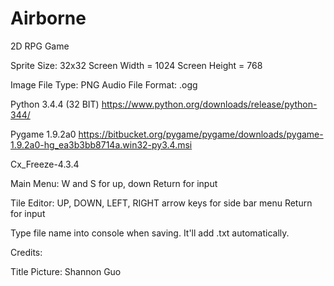 # Airborne
2D RPG Game

Sprite Size: 32x32
Screen Width = 1024
Screen Height = 768

Image File Type: PNG
Audio File Format: .ogg

Python 3.4.4 (32 BIT) https://www.python.org/downloads/release/python-344/

Pygame 1.9.2a0 https://bitbucket.org/pygame/pygame/downloads/pygame-1.9.2a0-hg_ea3b3bb8714a.win32-py3.4.msi

Cx_Freeze-4.3.4

Main Menu:
W and S for up, down
Return for input

Tile Editor:
UP, DOWN, LEFT, RIGHT arrow keys for side bar menu
Return for input

Type file name into console when saving. It'll add .txt automatically.

Credits:

Title Picture: Shannon Guo
